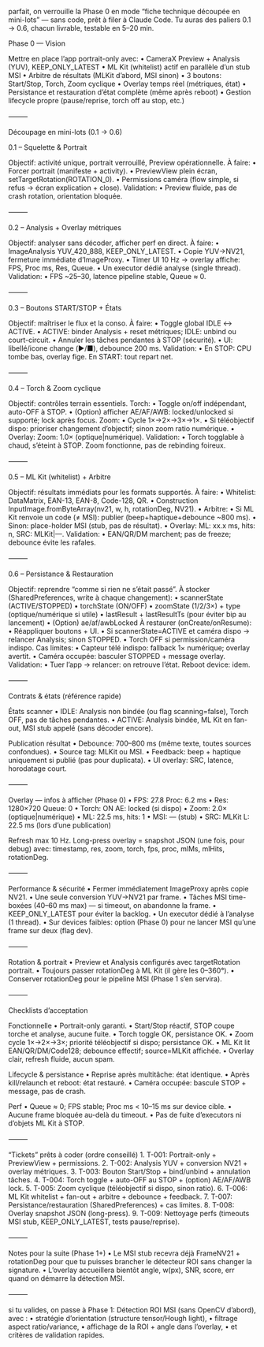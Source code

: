 parfait, on verrouille la Phase 0 en mode “fiche technique découpée en mini-lots” — sans code, prêt à filer à Claude Code. Tu auras des paliers 0.1 → 0.6, chacun livrable, testable en 5–20 min.

Phase 0 — Vision

Mettre en place l’app portrait-only avec:
	•	CameraX Preview + Analysis (YUV), KEEP_ONLY_LATEST
	•	ML Kit (whitelist) actif en parallèle d’un stub MSI
	•	Arbitre de résultats (MLKit d’abord, MSI sinon)
	•	3 boutons: Start/Stop, Torch, Zoom cyclique
	•	Overlay temps réel (métriques, état)
	•	Persistance et restauration d’état complète (même après reboot)
	•	Gestion lifecycle propre (pause/reprise, torch off au stop, etc.)

⸻

Découpage en mini-lots (0.1 → 0.6)

0.1 – Squelette & Portrait

Objectif: activité unique, portrait verrouillé, Preview opérationnelle.
À faire:
	•	Forcer portrait (manifeste + activity).
	•	PreviewView plein écran, setTargetRotation(ROTATION_0).
	•	Permissions caméra (flow simple, si refus → écran explication + close).
Validation:
	•	Preview fluide, pas de crash rotation, orientation bloquée.

⸻

0.2 – Analysis + Overlay métriques

Objectif: analyser sans décoder, afficher perf en direct.
À faire:
	•	ImageAnalysis YUV_420_888, KEEP_ONLY_LATEST.
	•	Copie YUV→NV21, fermeture immédiate d’ImageProxy.
	•	Timer UI 10 Hz → overlay affiche: FPS, Proc ms, Res, Queue.
	•	Un executor dédié analyse (single thread).
Validation:
	•	FPS ~25–30, latence pipeline stable, Queue ≈ 0.

⸻

0.3 – Boutons START/STOP + États

Objectif: maîtriser le flux et la conso.
À faire:
	•	Toggle global IDLE ↔ ACTIVE.
	•	ACTIVE: binder Analysis + reset métriques; IDLE: unbind ou court-circuit.
	•	Annuler les tâches pendantes à STOP (sécurité).
	•	UI: libellé/icone change (▶︎/■), debounce 200 ms.
Validation:
	•	En STOP: CPU tombe bas, overlay fige. En START: tout repart net.

⸻

0.4 – Torch & Zoom cyclique

Objectif: contrôles terrain essentiels.
Torch:
	•	Toggle on/off indépendant, auto-OFF à STOP.
	•	(Option) afficher AE/AF/AWB: locked/unlocked si supporté; lock après focus.
Zoom:
	•	Cycle 1×→2×→3×→1×.
	•	Si téléobjectif dispo: prioriser changement d’objectif; sinon zoom ratio numérique.
	•	Overlay: Zoom: 1.0× (optique|numérique).
Validation:
	•	Torch togglable à chaud, s’éteint à STOP. Zoom fonctionne, pas de rebinding foireux.

⸻

0.5 – ML Kit (whitelist) + Arbitre

Objectif: résultats immédiats pour les formats supportés.
À faire:
	•	Whitelist: DataMatrix, EAN-13, EAN-8, Code-128, QR.
	•	Construction InputImage.fromByteArray(nv21, w, h, rotationDeg, NV21).
	•	Arbitre:
	•	Si ML Kit renvoie un code (≠ MSI): publier (beep+haptique+debounce ~800 ms).
	•	Sinon: place-holder MSI (stub, pas de résultat).
	•	Overlay: ML: xx.x ms, hits: n, SRC: MLKit|—.
Validation:
	•	EAN/QR/DM marchent; pas de freeze; debounce évite les rafales.

⸻

0.6 – Persistance & Restauration

Objectif: reprendre “comme si rien ne s’était passé”.
À stocker (SharedPreferences, write à chaque changement):
	•	scannerState (ACTIVE/STOPPED)
	•	torchState (ON/OFF)
	•	zoomState (1/2/3×) + type (optique/numérique si utile)
	•	lastResult + lastResultTs (pour éviter bip au lancement)
	•	(Option) ae/af/awbLocked
À restaurer (onCreate/onResume):
	•	Réappliquer boutons + UI.
	•	Si scannerState=ACTIVE et caméra dispo → relancer Analysis; sinon STOPPED.
	•	Torch OFF si permission/caméra indispo.
Cas limites:
	•	Capteur télé indispo: fallback 1× numérique; overlay avertit.
	•	Caméra occupée: basculer STOPPED + message overlay.
Validation:
	•	Tuer l’app → relancer: on retrouve l’état. Reboot device: idem.

⸻

Contrats & états (référence rapide)

États scanner
	•	IDLE: Analysis non bindée (ou flag scanning=false), Torch OFF, pas de tâches pendantes.
	•	ACTIVE: Analysis bindée, ML Kit en fan-out, MSI stub appelé (sans décoder encore).

Publication résultat
	•	Debounce: 700–800 ms (même texte, toutes sources confondues).
	•	Source tag: MLKit ou MSI.
	•	Feedback: beep + haptique uniquement si publié (pas pour duplicata).
	•	UI overlay: SRC, latence, horodatage court.

⸻

Overlay — infos à afficher (Phase 0)
	•	FPS: 27.8   Proc: 6.2 ms
	•	Res: 1280×720   Queue: 0
	•	Torch: ON   AE: locked (si dispo)
	•	Zoom: 2.0× (optique|numérique)
	•	ML: 22.5 ms, hits: 1
	•	MSI: — (stub)
	•	SRC: MLKit   L: 22.5 ms (lors d’une publication)

Refresh max 10 Hz. Long-press overlay = snapshot JSON (une fois, pour debug) avec: timestamp, res, zoom, torch, fps, proc, mlMs, mlHits, rotationDeg.

⸻

Performance & sécurité
	•	Fermer immédiatement ImageProxy après copie NV21.
	•	Une seule conversion YUV→NV21 par frame.
	•	Tâches MSI time-boxées (40–60 ms max) — si timeout, on abandonne la frame.
	•	KEEP_ONLY_LATEST pour éviter la backlog.
	•	Un executor dédié à l’analyse (1 thread).
	•	Sur devices faibles: option (Phase 0) pour ne lancer MSI qu’une frame sur deux (flag dev).

⸻

Rotation & portrait
	•	Preview et Analysis configurés avec targetRotation portrait.
	•	Toujours passer rotationDeg à ML Kit (il gère les 0–360°).
	•	Conserver rotationDeg pour le pipeline MSI (Phase 1 s’en servira).

⸻

Checklists d’acceptation

Fonctionnelle
	•	Portrait-only garanti.
	•	Start/Stop réactif, STOP coupe torche et analyse, aucune fuite.
	•	Torch toggle OK, persistance OK.
	•	Zoom cycle 1×→2×→3×; priorité téléobjectif si dispo; persistance OK.
	•	ML Kit lit EAN/QR/DM/Code128; debounce effectif; source=MLKit affichée.
	•	Overlay clair, refresh fluide, aucun spam.

Lifecycle & persistance
	•	Reprise après multitâche: état identique.
	•	Après kill/relaunch et reboot: état restauré.
	•	Caméra occupée: bascule STOP + message, pas de crash.

Perf
	•	Queue ≈ 0; FPS stable; Proc ms < 10–15 ms sur device cible.
	•	Aucune frame bloquée au-delà du timeout.
	•	Pas de fuite d’executors ni d’objets ML Kit à STOP.

⸻

“Tickets” prêts à coder (ordre conseillé)
	1.	T-001: Portrait-only + PreviewView + permissions.
	2.	T-002: Analysis YUV + conversion NV21 + overlay métriques.
	3.	T-003: Bouton Start/Stop + bind/unbind + annulation tâches.
	4.	T-004: Torch toggle + auto-OFF au STOP + (option) AE/AF/AWB lock.
	5.	T-005: Zoom cyclique (téléobjectif si dispo, sinon ratio).
	6.	T-006: ML Kit whitelist + fan-out + arbitre + debounce + feedback.
	7.	T-007: Persistance/restauration (SharedPreferences) + cas limites.
	8.	T-008: Overlay snapshot JSON (long-press).
	9.	T-009: Nettoyage perfs (timeouts MSI stub, KEEP_ONLY_LATEST, tests pause/reprise).

⸻

Notes pour la suite (Phase 1+)
	•	Le MSI stub recevra déjà FrameNV21 + rotationDeg pour que tu puisses brancher le détecteur ROI sans changer la signature.
	•	L’overlay accueillera bientôt angle, w(px), SNR, score, err quand on démarre la détection MSI.

⸻

si tu valides, on passe à Phase 1: Détection ROI MSI (sans OpenCV d’abord), avec :
	•	stratégie d’orientation (structure tensor/Hough light),
	•	filtrage aspect ratio/variance,
	•	affichage de la ROI + angle dans l’overlay,
	•	et critères de validation rapides.